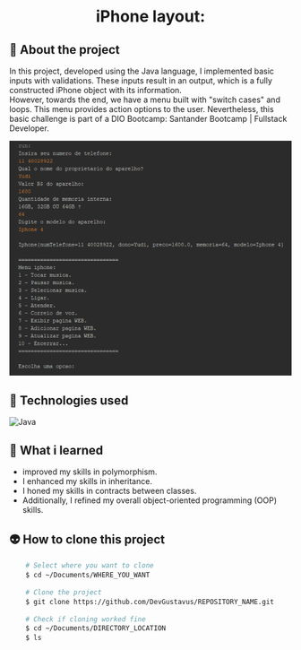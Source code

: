 <h1 align="center">iPhone layout:</h1>

## 📖 About the project
In this project, developed using the Java language, I implemented basic inputs with validations. These inputs result in an output, which is a fully constructed iPhone object with its information. <br>
However, towards the end, we have a menu built with "switch cases" and loops. This menu provides action options to the user. Nevertheless, this basic challenge is part of a DIO Bootcamp: Santander Bootcamp | Fullstack Developer.

<img src="Doc/README_assets/terminal.png">

## 🦾 Technologies used
<div style="display: flex;">
  
<img alt="Java" src="https://img.shields.io/badge/Java-ED8B00?style=for-the-badge&logo=openjdk&logoColor=white">

</div>

## 🤔 What i learned
- improved my skills in polymorphism.
- I enhanced my skills in inheritance.
- I honed my skills in contracts between classes.
- Additionally, I refined my overall object-oriented programming (OOP) skills.

## 👽 How to clone this project

````bash
    # Select where you want to clone
    $ cd ~/Documents/WHERE_YOU_WANT
````

````bash
    # Clone the project
    $ git clone https://github.com/DevGustavus/REPOSITORY_NAME.git
````

````bash
    # Check if cloning worked fine
    $ cd ~/Documents/DIRECTORY_LOCATION
    $ ls
````
